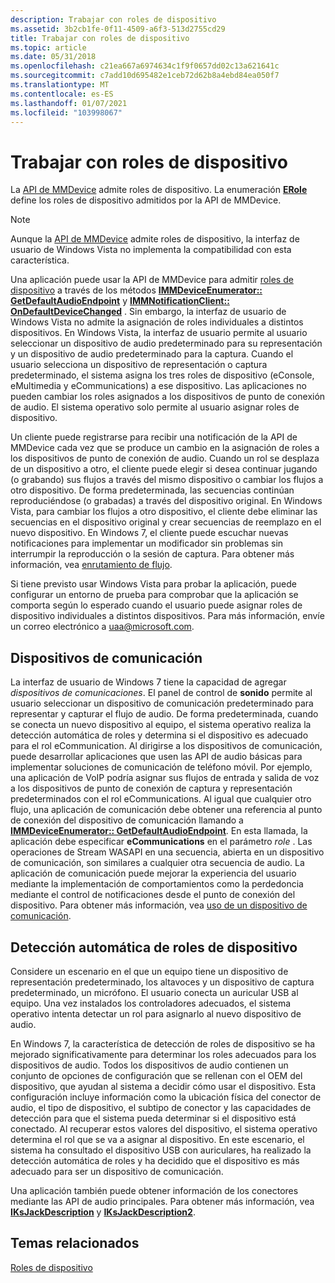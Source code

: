 ```yaml
---
description: Trabajar con roles de dispositivo
ms.assetid: 3b2cb1fe-0f11-4509-a6f3-513d2755cd29
title: Trabajar con roles de dispositivo
ms.topic: article
ms.date: 05/31/2018
ms.openlocfilehash: c21ea667a6974634c1f9f0657dd02c13a621641c
ms.sourcegitcommit: c7add10d695482e1ceb72d62b8a4ebd84ea050f7
ms.translationtype: MT
ms.contentlocale: es-ES
ms.lasthandoff: 01/07/2021
ms.locfileid: "103998067"
---
```

# <a name="working-with-device-roles"></a>Trabajar con roles de dispositivo

La [API de MMDevice](mmdevice-api.md) admite roles de dispositivo. La enumeración [**ERole**](/windows/win32/api/mmdeviceapi/ne-mmdeviceapi-erole) define los roles de dispositivo admitidos por la API de MMDevice.

> [!Note]  
> Aunque la [API de MMDevice](mmdevice-api.md) admite roles de dispositivo, la interfaz de usuario de Windows Vista no implementa la compatibilidad con esta característica.

 

Una aplicación puede usar la API de MMDevice para admitir [roles de dispositivo](device-roles.md) a través de los métodos [**IMMDeviceEnumerator:: GetDefaultAudioEndpoint**](/windows/desktop/api/Mmdeviceapi/nf-mmdeviceapi-immdeviceenumerator-getdefaultaudioendpoint) y [**IMMNotificationClient:: OnDefaultDeviceChanged**](/windows/desktop/api/Mmdeviceapi/nf-mmdeviceapi-immnotificationclient-ondefaultdevicechanged) . Sin embargo, la interfaz de usuario de Windows Vista no admite la asignación de roles individuales a distintos dispositivos. En Windows Vista, la interfaz de usuario permite al usuario seleccionar un dispositivo de audio predeterminado para su representación y un dispositivo de audio predeterminado para la captura. Cuando el usuario selecciona un dispositivo de representación o captura predeterminado, el sistema asigna los tres roles de dispositivo (eConsole, eMultimedia y eCommunications) a ese dispositivo. Las aplicaciones no pueden cambiar los roles asignados a los dispositivos de punto de conexión de audio. El sistema operativo solo permite al usuario asignar roles de dispositivo.

Un cliente puede registrarse para recibir una notificación de la API de MMDevice cada vez que se produce un cambio en la asignación de roles a los dispositivos de punto de conexión de audio. Cuando un rol se desplaza de un dispositivo a otro, el cliente puede elegir si desea continuar jugando (o grabando) sus flujos a través del mismo dispositivo o cambiar los flujos a otro dispositivo. De forma predeterminada, las secuencias continúan reproduciéndose (o grabadas) a través del dispositivo original. En Windows Vista, para cambiar los flujos a otro dispositivo, el cliente debe eliminar las secuencias en el dispositivo original y crear secuencias de reemplazo en el nuevo dispositivo. En Windows 7, el cliente puede escuchar nuevas notificaciones para implementar un modificador sin problemas sin interrumpir la reproducción o la sesión de captura. Para obtener más información, vea [enrutamiento de flujo](stream-routing.md).

Si tiene previsto usar Windows Vista para probar la aplicación, puede configurar un entorno de prueba para comprobar que la aplicación se comporta según lo esperado cuando el usuario puede asignar roles de dispositivo individuales a distintos dispositivos. Para más información, envíe un correo electrónico a uaa@microsoft.com.

## <a name="communication-devices"></a>Dispositivos de comunicación

La interfaz de usuario de Windows 7 tiene la capacidad de agregar *dispositivos de comunicaciones*. El panel de control de **sonido** permite al usuario seleccionar un dispositivo de comunicación predeterminado para representar y capturar el flujo de audio. De forma predeterminada, cuando se conecta un nuevo dispositivo al equipo, el sistema operativo realiza la detección automática de roles y determina si el dispositivo es adecuado para el rol eCommunication. Al dirigirse a los dispositivos de comunicación, puede desarrollar aplicaciones que usen las API de audio básicas para implementar soluciones de comunicación de teléfono móvil. Por ejemplo, una aplicación de VoIP podría asignar sus flujos de entrada y salida de voz a los dispositivos de punto de conexión de captura y representación predeterminados con el rol eCommunications. Al igual que cualquier otro flujo, una aplicación de comunicación debe obtener una referencia al punto de conexión del dispositivo de comunicación llamando a [**IMMDeviceEnumerator:: GetDefaultAudioEndpoint**](/windows/desktop/api/Mmdeviceapi/nf-mmdeviceapi-immdeviceenumerator-getdefaultaudioendpoint). En esta llamada, la aplicación debe especificar **eCommunications** en el parámetro *role* . Las operaciones de Stream WASAPI en una secuencia, abierta en un dispositivo de comunicación, son similares a cualquier otra secuencia de audio. La aplicación de comunicación puede mejorar la experiencia del usuario mediante la implementación de comportamientos como la perdedoncia mediante el control de notificaciones desde el punto de conexión del dispositivo. Para obtener más información, vea [uso de un dispositivo de comunicación](using-the-communication-device.md).

## <a name="automatic-device-role-detection"></a>Detección automática de roles de dispositivo

Considere un escenario en el que un equipo tiene un dispositivo de representación predeterminado, los altavoces y un dispositivo de captura predeterminado, un micrófono. El usuario conecta un auricular USB al equipo. Una vez instalados los controladores adecuados, el sistema operativo intenta detectar un rol para asignarlo al nuevo dispositivo de audio.

En Windows 7, la característica de detección de roles de dispositivo se ha mejorado significativamente para determinar los roles adecuados para los dispositivos de audio. Todos los dispositivos de audio contienen un conjunto de opciones de configuración que se rellenan con el OEM del dispositivo, que ayudan al sistema a decidir cómo usar el dispositivo. Esta configuración incluye información como la ubicación física del conector de audio, el tipo de dispositivo, el subtipo de conector y las capacidades de detección para que el sistema pueda determinar si el dispositivo está conectado. Al recuperar estos valores del dispositivo, el sistema operativo determina el rol que se va a asignar al dispositivo. En este escenario, el sistema ha consultado el dispositivo USB con auriculares, ha realizado la detección automática de roles y ha decidido que el dispositivo es más adecuado para ser un dispositivo de comunicación.

Una aplicación también puede obtener información de los conectores mediante las API de audio principales. Para obtener más información, vea [**IKsJackDescription**](/windows/desktop/api/Devicetopology/nn-devicetopology-iksjackdescription) y [**IKsJackDescription2**](/windows/desktop/api/Devicetopology/nn-devicetopology-iksjackdescription2).

## <a name="related-topics"></a>Temas relacionados

<dl> <dt>

[Roles de dispositivo](device-roles.md)
</dt> </dl>

 

 



